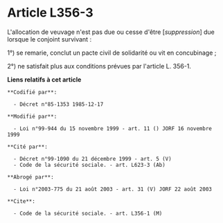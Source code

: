 # Article L356-3

L'allocation de veuvage n'est pas due ou cesse d'être [*suppression*] due lorsque le conjoint survivant : 

1°) se remarie, conclut un pacte civil de solidarité ou vit en concubinage ;

2°) ne satisfait plus aux conditions prévues par l'article L. 356-1.

**Liens relatifs à cet article**

	**Codifié par**:

	  - Décret n°85-1353 1985-12-17

	**Modifié par**:

	  - Loi n°99-944 du 15 novembre 1999 - art. 11 () JORF 16 novembre 1999

	**Cité par**:

	  - Décret n°99-1090 du 21 décembre 1999 - art. 5 (V)
	  - Code de la sécurité sociale. - art. L623-3 (Ab)

	**Abrogé par**:

	  - Loi n°2003-775 du 21 août 2003 - art. 31 (V) JORF 22 août 2003

	**Cite**:

	  - Code de la sécurité sociale. - art. L356-1 (M)
